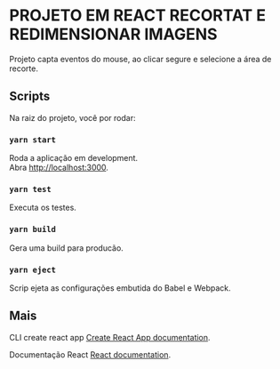 # PROJETO EM REACT RECORTAT E REDIMENSIONAR IMAGENS

Projeto capta eventos do mouse, ao clicar segure e selecione a área de recorte.

## Scripts

Na raiz do projeto, você por rodar:

### `yarn start`

Roda a aplicação em development.\
Abra [http://localhost:3000](http://localhost:3000).


### `yarn test`

Executa os testes.

### `yarn build`

Gera uma build para producão.

### `yarn eject`
Scrip ejeta as configurações embutida do Babel e Webpack.

## Mais

CLI create react app [Create React App documentation](https://facebook.github.io/create-react-app/docs/getting-started).

Documentação React [React documentation](https://reactjs.org/).
